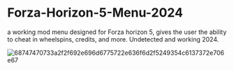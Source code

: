 # Forza-Horizon-5-Menu-2024
a working mod menu designed for Forza horizon 5, gives the user the ability to cheat in wheelspins, credits, and more. Undetected and working 2024.

![68747470733a2f2f692e696d6775722e636f6d2f5249354c6137372e706e67](https://github.com/user-attachments/assets/22843a22-6452-4357-9003-36a3c33aad37)
